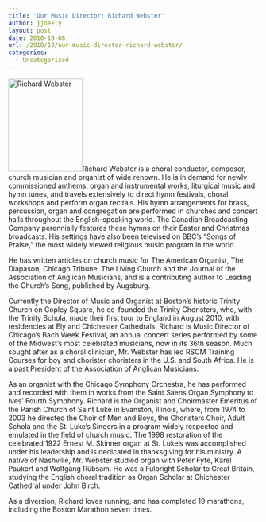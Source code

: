 ```yaml
---
title: 'Our Music Director: Richard Webster'
author: jjneely
layout: post
date: 2010-10-08
url: /2010/10/our-music-director-richard-webster/
categories:
  - Uncategorized
---
```

[<img class="size-full wp-image-128 alignleft" title="Richard-Webster-headshot" src="/wp-content/uploads/2010/08/Richard-Webster-headshot.jpg" alt="Richard Webster" width="149" height="187" />][1]Richard Webster is a choral conductor, composer, church musician and organist of wide renown. He is in demand for newly commissioned anthems, organ and instrumental works, liturgical music and hymn tunes, and travels extensively to direct hymn festivals, choral workshops and perform organ recitals. His hymn arrangements for brass, percussion, organ and congregation are performed in churches and concert halls throughout the English-speaking world. The Canadian Broadcasting Company perennially features these hymns on their Easter and Christmas broadcasts. His settings have also been televised on BBC’s “Songs of Praise,” the most widely viewed religious music program in the world.

He has written articles on church music for The American Organist, The Diapason, Chicago Tribune, The Living Church and the Journal of the Association of Anglican Musicians, and is a contributing author to Leading the Church’s Song, published by Augsburg.

Currently the Director of Music and Organist at Boston&#8217;s historic Trinity Church on Copley Square, he co-founded the Trinity Choristers, who, with the Trinity Schola, made their first tour to England in August 2010, with residencies at Ely and Chichester Cathedrals. Richard is Music Director of Chicago&#8217;s Bach Week Festival, an annual concert series performed by some of the Midwest’s most celebrated musicians, now in its 36th season. Much sought after as a choral clinician, Mr. Webster has led RSCM Training Courses for boy and chorister choristers in the U.S. and South Africa. He is a past President of the Association of Anglican Musicians.

As an organist with the Chicago Symphony Orchestra, he has performed and recorded with them in works from the Saint Saens Organ Symphony to Ives’ Fourth Symphony. Richard is the Organist and Choirmaster Emeritus of the Parish Church of Saint Luke in Evanston, Illinois, where, from 1974 to 2003 he directed the Choir of Men and Boys, the Choristers Choir, Adult Schola and the St. Luke’s Singers in a program widely respected and emulated in the field of church music. The 1998 restoration of the celebrated 1922 Ernest M. Skinner organ at St. Luke’s was accomplished under his leadership and is dedicated in thanksgiving for his ministry. A native of Nashville, Mr. Webster studied organ with Peter Fyfe, Karel Paukert and Wolfgang Rübsam. He was a Fulbright Scholar to Great Britain, studying the English choral tradition as Organ Scholar at Chichester Cathedral under John Birch.

As a diversion, Richard loves running, and has completed 19 marathons, including the Boston Marathon seven times.

[1]: /wp-content/uploads/2010/08/Richard-Webster-headshot.jpg
